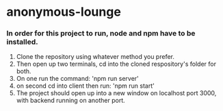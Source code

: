 # anonymous-lounge

### In order for this project to run, node and npm have to be installed.

1. Clone the repository using whatever method you prefer.
2. Then open up two terminals, cd into the cloned respository's folder for both.
3. On one run the command: 'npm run server'
4. on second cd into client then run: 'npm run start'
5. The project should open up into a new window on localhost port 3000, with backend running on another port.
